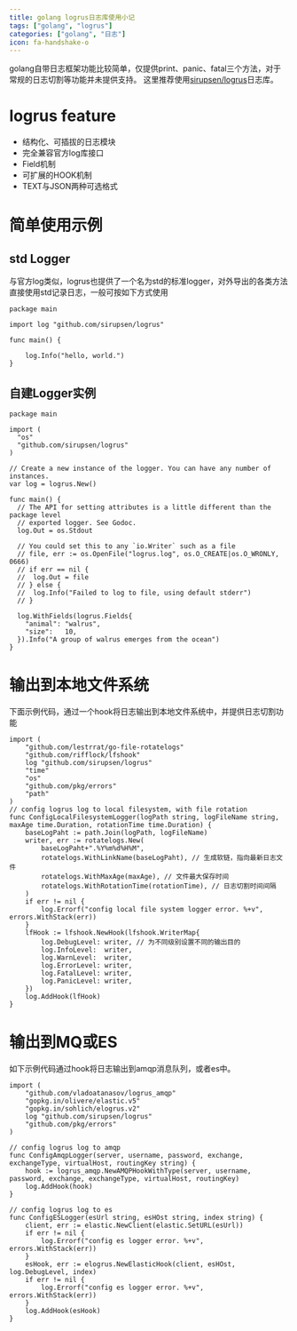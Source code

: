 ```yaml
---
title: golang logrus日志库使用小记
tags: ["golang", "logrus"]
categories: ["golang", "日志"]
icon: fa-handshake-o
---
```


golang自带日志框架功能比较简单，仅提供print、panic、fatal三个方法，对于常规的日志切割等功能并未提供支持。
这里推荐使用[sirupsen/logrus](https://github.com/sirupsen/logrus)日志库。

# logrus feature
* 结构化、可插拔的日志模块
* 完全兼容官方log库接口
* Field机制
* 可扩展的HOOK机制
* TEXT与JSON两种可选格式

# 简单使用示例

## std Logger
与官方log类似，logrus也提供了一个名为std的标准logger，对外导出的各类方法直接使用std记录日志，一般可按如下方式使用

    package main

    import log "github.com/sirupsen/logrus"

    func main() {

        log.Info("hello, world.")
    }


## 自建Logger实例

    package main

    import (
      "os"
      "github.com/sirupsen/logrus"
    )

    // Create a new instance of the logger. You can have any number of instances.
    var log = logrus.New()

    func main() {
      // The API for setting attributes is a little different than the package level
      // exported logger. See Godoc.
      log.Out = os.Stdout

      // You could set this to any `io.Writer` such as a file
      // file, err := os.OpenFile("logrus.log", os.O_CREATE|os.O_WRONLY, 0666)
      // if err == nil {
      //  log.Out = file
      // } else {
      //  log.Info("Failed to log to file, using default stderr")
      // }

      log.WithFields(logrus.Fields{
        "animal": "walrus",
        "size":   10,
      }).Info("A group of walrus emerges from the ocean")
    }

# 输出到本地文件系统
下面示例代码，通过一个hook将日志输出到本地文件系统中，并提供日志切割功能

    import (
        "github.com/lestrrat/go-file-rotatelogs"
        "github.com/rifflock/lfshook"
        log "github.com/sirupsen/logrus"
        "time"
        "os"
        "github.com/pkg/errors"
        "path"
    )
    // config logrus log to local filesystem, with file rotation
    func ConfigLocalFilesystemLogger(logPath string, logFileName string, maxAge time.Duration, rotationTime time.Duration) {
        baseLogPaht := path.Join(logPath, logFileName)
        writer, err := rotatelogs.New(
            baseLogPaht+".%Y%m%d%H%M",
            rotatelogs.WithLinkName(baseLogPaht), // 生成软链，指向最新日志文件
            rotatelogs.WithMaxAge(maxAge), // 文件最大保存时间
            rotatelogs.WithRotationTime(rotationTime), // 日志切割时间间隔
        )
        if err != nil {
            log.Errorf("config local file system logger error. %+v", errors.WithStack(err))
        }
        lfHook := lfshook.NewHook(lfshook.WriterMap{
            log.DebugLevel: writer, // 为不同级别设置不同的输出目的
            log.InfoLevel:  writer,
            log.WarnLevel:  writer,
            log.ErrorLevel: writer,
            log.FatalLevel: writer,
            log.PanicLevel: writer,
        })
        log.AddHook(lfHook)
    }

# 输出到MQ或ES
如下示例代码通过hook将日志输出到amqp消息队列，或者es中。

    import (
        "github.com/vladoatanasov/logrus_amqp"
        "gopkg.in/olivere/elastic.v5"
        "gopkg.in/sohlich/elogrus.v2"
        log "github.com/sirupsen/logrus"
        "github.com/pkg/errors"
    )

    // config logrus log to amqp
    func ConfigAmqpLogger(server, username, password, exchange, exchangeType, virtualHost, routingKey string) {
        hook := logrus_amqp.NewAMQPHookWithType(server, username, password, exchange, exchangeType, virtualHost, routingKey)
        log.AddHook(hook)
    }

    // config logrus log to es
    func ConfigESLogger(esUrl string, esHOst string, index string) {
        client, err := elastic.NewClient(elastic.SetURL(esUrl))
        if err != nil {
            log.Errorf("config es logger error. %+v", errors.WithStack(err))
        }
        esHook, err := elogrus.NewElasticHook(client, esHOst, log.DebugLevel, index)
        if err != nil {
            log.Errorf("config es logger error. %+v", errors.WithStack(err))
        }
        log.AddHook(esHook)
    }
